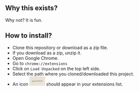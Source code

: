 ## Why this exists?
Why not? It is fun.

## How to install?
- Clone this repository or download as a zip file.
- If you download as a zip, unzip it.
- Open Google Chrome.
- Go to `chrome://extensions`
- Click on `Load Unpacked` on the top left side.
- Select the path where you cloned/downloaded this project.
- An icon <img src="logo.png" width="50" height="30"/> should appear in your extensions list.
